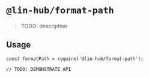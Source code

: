 # `@lin-hub/format-path`

> TODO: description

## Usage

```
const formatPath = require('@lin-hub/format-path');

// TODO: DEMONSTRATE API
```
